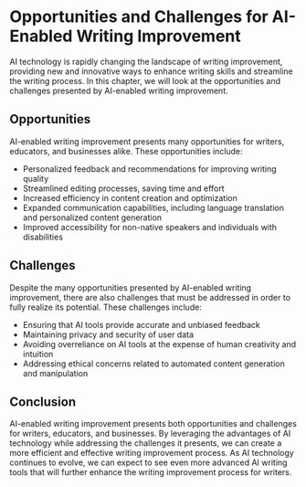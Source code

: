 Opportunities and Challenges for AI-Enabled Writing Improvement
========================================================================================

AI technology is rapidly changing the landscape of writing improvement, providing new and innovative ways to enhance writing skills and streamline the writing process. In this chapter, we will look at the opportunities and challenges presented by AI-enabled writing improvement.

Opportunities
-------------

AI-enabled writing improvement presents many opportunities for writers, educators, and businesses alike. These opportunities include:

* Personalized feedback and recommendations for improving writing quality
* Streamlined editing processes, saving time and effort
* Increased efficiency in content creation and optimization
* Expanded communication capabilities, including language translation and personalized content generation
* Improved accessibility for non-native speakers and individuals with disabilities

Challenges
----------

Despite the many opportunities presented by AI-enabled writing improvement, there are also challenges that must be addressed in order to fully realize its potential. These challenges include:

* Ensuring that AI tools provide accurate and unbiased feedback
* Maintaining privacy and security of user data
* Avoiding overreliance on AI tools at the expense of human creativity and intuition
* Addressing ethical concerns related to automated content generation and manipulation

Conclusion
----------

AI-enabled writing improvement presents both opportunities and challenges for writers, educators, and businesses. By leveraging the advantages of AI technology while addressing the challenges it presents, we can create a more efficient and effective writing improvement process. As AI technology continues to evolve, we can expect to see even more advanced AI writing tools that will further enhance the writing improvement process for writers.



